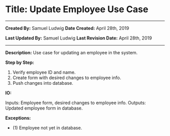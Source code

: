 # Title: Update Employee Use Case

***

**Created By:** Samuel Ludwig
**Date Created:** April 28th, 2019

**Last Updated By:** Samuel Ludwig
**Last Revision Date:** April 28th, 2019

***

**Description:** Use case for updating an employee in the system.

**Step by Step:**

1. Verify employee ID and name.
2. Create form with desired changes to employee info.
3. Push changes into database.

**IO:**

Inputs: Employee form, desired changes to employee info.
Outputs: Updated employee form in database.

**Exceptions:**

- (1) Employee not yet in database.
